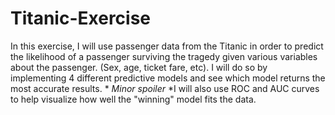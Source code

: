 # Titanic-Exercise
In this exercise, I will use passenger data from the Titanic in order to predict the likelihood of a passenger surviving the tragedy given various variables about the
passenger. (Sex, age, ticket fare, etc). I will do so by implementing 4 different predictive models and see which model returns the most accurate results. * *Minor spoiler* *I will also use ROC and AUC curves to help visualize how well the "winning" model fits the data.
